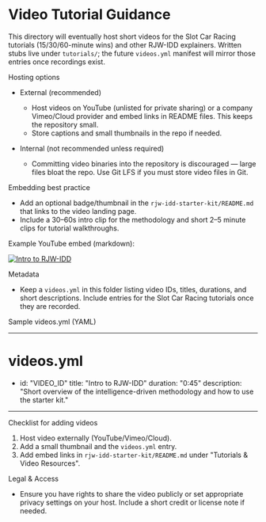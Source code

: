 # Video Tutorial Guidance

This directory will eventually host short videos for the Slot Car Racing
tutorials (15/30/60-minute wins) and other RJW-IDD explainers. Written stubs
live under `tutorials/`; the future `videos.yml` manifest will mirror those
entries once recordings exist.

Hosting options

- External (recommended)
  - Host videos on YouTube (unlisted for private sharing) or a company Vimeo/Cloud provider and embed links in README files. This keeps the repository small.
  - Store captions and small thumbnails in the repo if needed.

- Internal (not recommended unless required)
  - Committing video binaries into the repository is discouraged — large files bloat the repo. Use Git LFS if you must store video files in Git.

Embedding best practice

- Add an optional badge/thumbnail in the `rjw-idd-starter-kit/README.md` that links to the video landing page.
- Include a 30–60s intro clip for the methodology and short 2–5 minute clips for tutorial walkthroughs.

Example YouTube embed (markdown):

[![Intro to RJW-IDD](https://img.youtube.com/vi/VIDEO_ID/0.jpg)](https://www.youtube.com/watch?v=VIDEO_ID)

Metadata

- Keep a `videos.yml` in this folder listing video IDs, titles, durations, and
  short descriptions. Include entries for the Slot Car Racing tutorials once
  they are recorded.

Sample videos.yml (YAML)

---
# videos.yml
- id: "VIDEO_ID"
  title: "Intro to RJW-IDD"
  duration: "0:45"
  description: "Short overview of the intelligence-driven methodology and how to use the starter kit."
---

Checklist for adding videos

1. Host video externally (YouTube/Vimeo/Cloud).
2. Add a small thumbnail and the `videos.yml` entry.
3. Add embed links in `rjw-idd-starter-kit/README.md` under "Tutorials & Video Resources".

Legal & Access

- Ensure you have rights to share the video publicly or set appropriate privacy settings on your host. Include a short credit or license note if needed.

